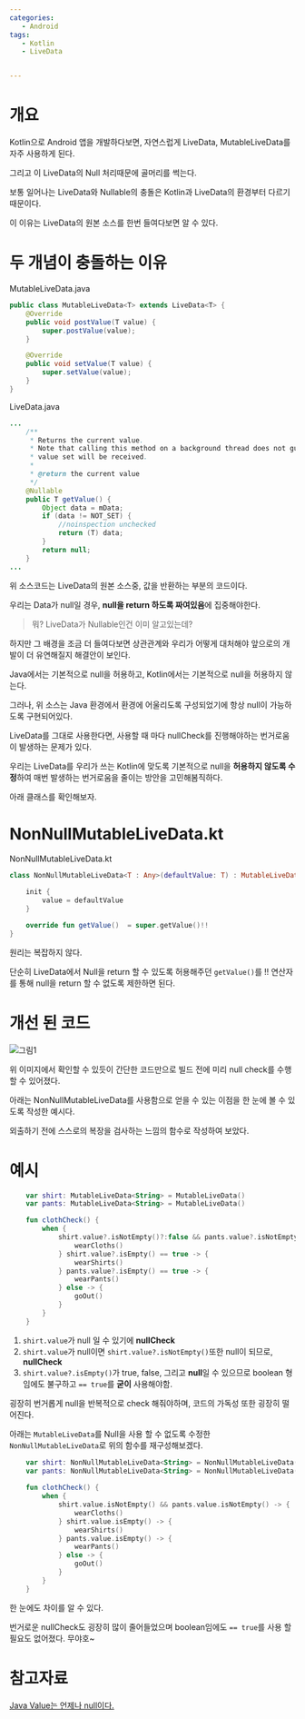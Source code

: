 ```yaml
---
categories: 
   - Android
tags: 
   - Kotlin
   - LiveData


---
```




# 개요

Kotlin으로 Android 앱을 개발하다보면, 자연스럽게 LiveData, MutableLiveData를 자주 사용하게 된다.

그리고 이 LiveData의 Null 처리때문에 골머리를 썩는다.

보통 일어나는 LiveData와 Nullable의 충돌은 Kotlin과 LiveData의 환경부터 다르기 때문이다.

 

이 이유는 LiveData의 원본 소스를 한번 들여다보면 알 수 있다.

 

# 두 개념이 충돌하는 이유



MutableLiveData.java

```java
public class MutableLiveData<T> extends LiveData<T> {
    @Override
    public void postValue(T value) {
        super.postValue(value);
    }

    @Override
    public void setValue(T value) {
        super.setValue(value);
    }
}
```

 

LiveData.java

```java
...
	/**
     * Returns the current value.
     * Note that calling this method on a background thread does not guarantee that the latest
     * value set will be received.
     *
     * @return the current value
     */
    @Nullable
    public T getValue() {
        Object data = mData;
        if (data != NOT_SET) {
            //noinspection unchecked
            return (T) data;
        }
        return null;
    }
...
```

 

위 소스코드는 LiveData의 원본 소스중, 값을 반환하는 부분의 코드이다.

우리는 Data가 null일 경우, **null을 return 하도록 짜여있음**에 집중해야한다.

 



>  뭐? LiveData가 Nullable인건 이미 알고있는데?

하지만 그 배경을 조금 더 들여다보면 상관관계와 우리가 어떻게 대처해야 앞으로의 개발이 더 유연해질지 해결안이 보인다.



 

Java에서는 기본적으로 null을 허용하고, Kotlin에서는 기본적으로 null을 허용하지 않는다.

그러나, 위 소스는 Java 환경에서 환경에 어울리도록 구성되었기에 항상 null이 가능하도록 구현되어있다.



 

LiveData를 그대로 사용한다면, 사용할 때 마다 nullCheck를 진행해야하는 번거로움이 발생하는 문제가 있다.

우리는 LiveData를 우리가 쓰는 Kotlin에 맞도록 기본적으로 null을 **허용하지 않도록 수정**하여 매번 발생하는 번거로움을 줄이는 방안을 고민해봄직하다.



 

아래 클래스를 확인해보자.

 

#  NonNullMutableLiveData.kt 

NonNullMutableLiveData.kt

```kotlin
class NonNullMutableLiveData<T : Any>(defaultValue: T) : MutableLiveData<T>() {

    init {
        value = defaultValue
    }

    override fun getValue()  = super.getValue()!!
}
```

 



원리는 복잡하지 않다.

단순히 LiveData에서 Null을 return 할 수 있도록 허용해주던 `getValue()`를  !! 연산자를 통해 null을 return 할 수 없도록 제한하면 된다.

 

# 개선 된 코드

![그림1](https://github.com/donggi9313/donggi9313.github.io/blob/master/assets/image/20210312/01.jpg?raw=true)



 

위 이미지에서 확인할 수 있듯이 간단한 코드만으로 빌드 전에 미리 null check를 수행할 수 있어졌다.





아래는 NonNullMutableLiveData를 사용함으로 얻을 수 있는 이점을 한 눈에 볼 수 있도록 작성한 예시다.

외출하기 전에 스스로의 복장을 검사하는 느낌의 함수로 작성하여 보았다.





# 예시



```kotlin
    var shirt: MutableLiveData<String> = MutableLiveData()
    var pants: MutableLiveData<String> = MutableLiveData()	

    fun clothCheck() {
        when {
            shirt.value?.isNotEmpty()?:false && pants.value?.isNotEmpty()?:false -> {
                wearCloths()
            } shirt.value?.isEmpty() == true -> {
                wearShirts()
            } pants.value?.isEmpty() == true -> {
                wearPants()
            } else -> {
                goOut()
            }
        }
    }
```

1. `shirt.value`가 null 일 수 있기에 **nullCheck**
2. `shirt.value`가 null이면 `shirt.value?.isNotEmpty()`또한 null이 되므로, **nullCheck**
3. `shirt.value?.isEmpty()`가 true, false, 그리고 **null**일 수 있으므로 boolean 형 임에도 불구하고 `== true`를 **굳이** 사용해야함.



굉장히 번거롭게 null을 반복적으로 check 해줘야하며, 코드의 가독성 또한 굉장히 떨어진다.



아래는 `MutableLiveData`를 Null을 사용 할 수 없도록 수정한 `NonNullMutableLiveData`로 위의 함수를 재구성해보겠다.



```kotlin
    var shirt: NonNullMutableLiveData<String> = NonNullMutableLiveData("")
    var pants: NonNullMutableLiveData<String> = NonNullMutableLiveData("")
    
    fun clothCheck() {
        when {
            shirt.value.isNotEmpty() && pants.value.isNotEmpty() -> {
                wearCloths()
            } shirt.value.isEmpty() -> {
                wearShirts()
            } pants.value.isEmpty() -> {
                wearPants()
            } else -> {
                goOut() 
            }
        }
    }
```



한 눈에도 차이를 알 수 있다.

번거로운 nullCheck도 굉장히 많이 줄어들었으며 boolean임에도 `== true`를 사용 할 필요도 없어졌다. 무야호~







 

# 참고자료

[Java Value는 언제나 null이다.](https://thdev.tech/kotlin/2020/11/24/kotlin_effective_12/)